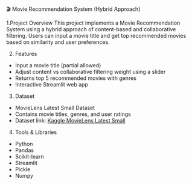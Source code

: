  🎬 Movie Recommendation System (Hybrid Approach)

1.Project Overview
This project implements a Movie Recommendation System using a hybrid approach of content-based and collaborative filtering. 
Users can input a movie title and get top recommended movies based on similarity and user preferences.

2. Features
- Input a movie title (partial allowed)  
- Adjust content vs collaborative filtering weight using a slider  
- Returns top 5 recommended movies with genres  
- Interactive Streamlit web app

3. Dataset
- MovieLens Latest Small Dataset  
- Contains movie titles, genres, and user ratings  
- Dataset link: [Kaggle MovieLens Latest Small](https://www.kaggle.com/datasets/grouplens/movielens-latest-small)

4. Tools & Libraries
- Python  
- Pandas  
- Scikit-learn  
- Streamlit  
- Pickle  
- Numpy  
